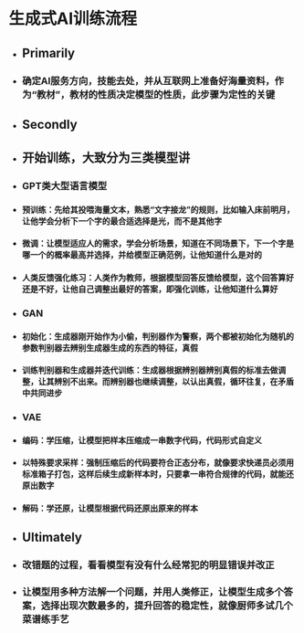 # 生成式AI训练流程

- ## Primarily

- ### 确定AI服务方向，技能去处，并从互联网上准备好海量资料，作为“教材”，教材的性质决定模型的性质，此步骤为定性的关键

- ## Secondly

- ## 开始训练，大致分为三类模型讲

- ### GPT类大型语言模型

- #### 预训练：先给其投喂海量文本，熟悉“文字接龙”的规则，比如输入床前明月，让他学会分析下一个字的最合适选择是光，而不是其他字

- #### 微调：让模型适应人的需求，学会分析场景，知道在不同场景下，下一个字是哪一个的概率最高并选择，并给模型正确范例，让他知道什么是对的

- #### 人类反馈强化练习：人类作为教师，根据模型回答反馈给模型，这个回答算好还是不好，让他自己调整出最好的答案，即强化训练，让他知道什么算好

- ### GAN

- #### 初始化：生成器刚开始作为小偷，判别器作为警察，两个都被初始化为随机的参数判别器去辨别生成器生成的东西的特征，真假

- #### 训练判别器和生成器并迭代训练：生成器根据辨别器辨别真假的标准去做调整，让其辨别不出来。而辨别器也继续调整，以认出真假，循环往复，在矛盾中共同进步

- ### VAE

- #### 编码：学压缩，让模型把样本压缩成一串数字代码，代码形式自定义

- #### 以特殊要求采样：强制压缩后的代码要符合正态分布，就像要求快递员必须用标准箱子打包，这样后续生成新样本时，只要拿一串符合规律的代码，就能还原出数字

- #### 解码：学还原，让模型根据代码还原出原来的样本

- ## Ultimately

- ### 改错题的过程，看看模型有没有什么经常犯的明显错误并改正

- ### 让模型用多种方法解一个问题，并用人类修正，让模型生成多个答案，选择出现次数最多的，提升回答的稳定性，就像厨师多试几个菜谱练手艺
